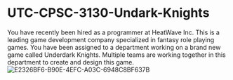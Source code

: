 # UTC-CPSC-3130-Undark-Knights
You have recently been hired as a programmer at HeatWave Inc. This is a leading game development company specialized in fantasy role playing games. You have been assigned to a department working on a brand new game called Underdark Knights. Multiple teams are working together in this department to create and design this game.
![E2326BF6-B90E-4EFC-A03C-6948C8BF637B](https://github.com/J2rogers1179/UTC-CPSC-3130-Undark-Knights/assets/156817519/efad3b22-d214-44d9-8921-b5511fd2f7b3)
